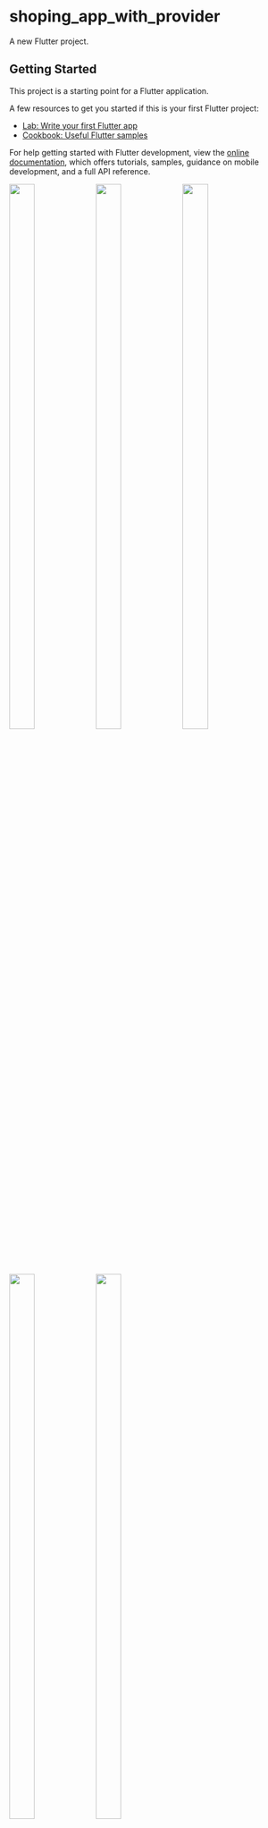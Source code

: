 # shoping_app_with_provider

A new Flutter project.

## Getting Started

This project is a starting point for a Flutter application.

A few resources to get you started if this is your first Flutter project:

- [Lab: Write your first Flutter app](https://docs.flutter.dev/get-started/codelab)
- [Cookbook: Useful Flutter samples](https://docs.flutter.dev/cookbook)

For help getting started with Flutter development, view the
[online documentation](https://docs.flutter.dev/), which offers tutorials,
samples, guidance on mobile development, and a full API reference.

<p>
<img src="https://user-images.githubusercontent.com/119835333/234755662-e92ed093-67a5-4d51-90de-9d28693451a6.png"height="50%"width="30%">
<img src="https://user-images.githubusercontent.com/119835333/234755666-201b584d-1353-4a7a-b2f8-af023014ce82.png"height="50%"width="30%">
<img src="https://user-images.githubusercontent.com/119835333/234755678-49ccd7eb-958d-4439-b74b-7e775cfe1d8a.png"height="50%"width="30%">
<img src="https://user-images.githubusercontent.com/119835333/234755648-55adcf70-9bd9-473d-a513-8c3aecc82df4.png"height="50%"width="30%">
<img src="https://user-images.githubusercontent.com/119835333/234755653-c1f87f77-6b96-4950-a7d4-69153ce4d6d7.png"height="50%"width="30%">
</p>
